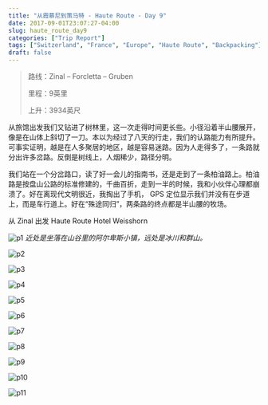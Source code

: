 ```yaml
---
title: "从霞慕尼到策马特 - Haute Route - Day 9"
date: 2017-09-01T23:07:27-04:00
slug: haute_route_day9
categories: ["Trip Report"]
tags: ["Switzerland", "France", "Europe", "Haute Route", "Backpacking"]
draft: false
---
```


>路线：Zinal – Forcletta – Gruben
>
>里程：9英里
>
>上升：3934英尺
>

从旅馆出发我们又钻进了树林里，这一次走得时间更长些。小径沿着半山腰展开，像是在山体上斜切了一刀。本以为经过了八天的行走，我们的认路能力有所提升。可事实证明，越是在人多聚居的地区，越是容易迷路。因为人走得多了，一条路就分出许多岔路。反倒是树线上，人烟稀少，路径分明。

我们站在一个分岔路口，读了好一会儿的指南书，还是走到了一条柏油路上。柏油路是按盘山公路的标准修建的，千曲百折，走到一半的时候，我和小伙伴心理都崩溃了。好在离现代文明很近，我掏出了手机， GPS 定位显示我们并没有在步道上，而是车行道上。好在“殊途同归”，两条路的终点都是半山腰的牧场。

从 Zinal 出发 Haute Route 
Hotel Weisshorn

![p1]
*近处是坐落在山谷里的阿尔卑斯小镇，远处是冰川和群山。*

![p2]

![p3]

![p4]

![p5]

![p6]

![p7]

![p8]

![p9]

![p10]

![p11]

[p1]: https://lh3.googleusercontent.com/TypDQCnwvZGBF84QwOeLJet3R5oVz1c8EeMwFP_Pbwsbnt7wd6VK5g8MJEh8fTFObBCC7rM_8l5JxkQ-Nqmh0w9pY1rA-nVuQ5CELMgG7p8KCzFKQ_JLX3QviWIbVBHQUTRYoY74igqI2M8ULmpeuFoPhYlnFvz1Oc53U73teLdznkuK_u4n5x_B2SIWNZpObTxJmieelC5BESdGFoHFjbjT8LPHdgkfxOUrRyKfU8YHhIrC4GYvqBSeJpL2WozqSXactLBzthdut8-lDjSApJSv1q4Gum2wWw5goTSkcrbWIXrtRL3wKCAH58PNstqhRMcBiu57b5HJtM_LlggiD_0c9zxdMgbKRatrf43hu61nsdMGrL80rgjLP1DSG05GfuNaVzRKe71vEO16SsS7ZkP90DnC4vpkvETPp3ORT9D950j-W7KMBx05OD_zRtE4JbV5oa8qcYVBRgCAOsa4d4sJlYWDmMdoOv0QhD3gfccPbpkF-BvbFOIf3mg7ww_B2bmvASqwx6W2ZofFvvvzJAC70emuVSdLDF5Ttl030MvzgazGdKwU-CNb1KW_XHG_g1keyLrkfbd4iGZhZtusznTiA_YSmryDiiaMOx2kPnZeD3qTjlgHhzAtdejIEqaL_KBFN7xt4tAz2bvQ_g-WkxFe-_uTPiY=w2400-no-tmp.jpg

[p2]: https://lh3.googleusercontent.com/4GamvP1mLP1Qp9-5yDzs_PmgbcF_er1TMjdfYo-zay09AaszXCzab_fnqhZ8v8H4FFHT44hRXEKDvTq9-g4TIkKbaskV-jSoAPm_6EtbGF3I1N3alXmvjL1eDRdU4DGNUt86HzQHekO0qMqsffrPs2PmoQRpTF8LEriUQ6g54GRJ-0tEhRhPkX8NxRB9r6rhVL6wWVd4v5-HzRHM31_xcpe8eEL7iNTB4edZMuGTIK_GPjh1pNYhbf4XBy18aXkRvqoboljccI9E-sTzPducdgKmEMFrPQlQW2kfGQ88huwXRzf-dTH5497tGL_lpi5iPaI-HPfmTKepSXVrzYqpAchAGMqjQuFhxcWdgrUMdB7ZQ7-XSZEeYnQ26296XpIJlDxMXeP7aP2jqV2aNXiJ6Qq_vwJDSLE_3cAueM1f9oAjtN-L9t85ANKX0JFkO_ITwcVavMTgAkWlIW5fmWs9rtj8e9Cf14_rarPh9Rvn-LYpx-cUqIgEfAOEaVOBEJVSqOs44bSj3IKlR1qF3B5AJ_0UCqxOiuibxnIR_Mqvl12TkXMg9rsYrXzFSDHiKplUV9MegoVUEwKwm-4yKGjPG_7bwKl9ekxlvEitnG7xgnF0-Aly1LD4n6U8Yd2DnHbdn2A_lY5Epv8ZYIX-EX-ox_OTp2lyJ1U=w400-no-tmp.jpg

[p3]: https://lh3.googleusercontent.com/euZP7AoY_3cjt3xZMqAbQfFAjfw3qkKBmKpV0QfbZhGK2WbxQ1ju1PodsxHJQbMwhLsb-b_hdq33Rukx_x41TQ3ntwcBMMLA6vRNhApyOVDdIJxqTNqqspn4wRs3G3O-Iz1FWRUzjBnLGHR69auYLy-uKdo56kn4NekVdybjBge1AIqSTokXA1vtHMAYxeKOVVCsQAtvp6dZHDgISE1UzMMqbxa8kbxljIN0dT7R44rJFgfEGPoKDKc2ndRJdyG6hU6wnucbHtIg7EnHcHLeeUa8cG-x-Z5ljoaNBrqP7rSdciGUBi5XH_i7hSu5IvE6CKYFFSJbnmepisnsiCHwZzyHF2a68VS9ZnUAYZ7hu1x5cQ4YSKJmFUAHFGoRkZUkOo0u8nZL5GmZKl52VhAeYhxmtk0qhbkQBx_PGsWuJk5uGvmVXAOLBJ8flnCgUh28NvdpOfNcBA0l-a9bAWkL9slO1n0Sw30w8o179_ZUVzQTtMglbE60uhNelkvkaEZURzOuNRyN2wVyyztU58rReCLnCKARqjtSxmx3BdbO03bm3gEKm5qiH6hnZXzq-zIMQX5qOVwF-heidzzRsJMae8wNZnkXpNMvp5A9K98fATZqZkwrsy5PTtNTL8B-stlsnxJXG7yxbrpG8wfispDpeWrgfW1Phiw=w400-no-tmp.jpg

[p4]: https://lh3.googleusercontent.com/oqlFQFx7zmICzkdgmiIky60lkco3u2LOOiZJm-lZRqZXy91F7q2W146uR3iZZpaLIMtU2bDishal6GqrZ9lnXo6stehmsRu3_b9OTrCjbRzwr0HS2zzvYeqoYqDjopDU691qGu6n1NBVTypqkOXUX0JTJHJt_vQIy_M-yIMMTGYmZuWOk1XDjKG5UM1uOWfslVYAtoqCQNu8aOiX911sjYftpQ7XxCQn9Nqbjdzl74QwDtEhoHV1eIP2o9aKHEJA8w8s6apibblIsKG40J1HnAac4eGChDofmto8L3gj4eWY7RCW9McHS6ltdljmsB-D8C94e80tSa_2BPEpw7VaF8_e00bxRyOR6KI4ogA5Rt-OfR3NKrHB79Frx7bhV0n1x2P9-e8w9BchcMdQW2tNfSlJlsAE3pDM5XphLNwsVwR1ocsNyhN9KUN-MDdDimIb0qkKvGdw_CW7emZOGXb2dHXtNBZNu_5DLNrUCJv9Gw-iIOppHHDNhArXOrTXDP-vaKhDHTmv9ztApnRXJ-46dz7z2mIX7azlv7yC_w1hTlnymlOfhaxt5APLL5LtZyuPgMYWBjSFIVMSYCZXGLtfjJ1ZRpHUvYquE3fOvd57ZmbdVoYF4H5xnFeTzfdYTnfMlNzuyWIlQMlAHjzOockUK54gG5DnD8I=w400-no-tmp.jpg

[p5]: https://lh3.googleusercontent.com/CDDGFxQtekHiLAOsLZOFHWTt6EWnJ9CDNzp4Dmi7wlhqMK1jahlpFuLr7l63UFzD2bkk3W1WN-ykQ-LnxHjFak2O77s0tg7S42wF6fbijODeM7XnDnpYWgorjCntXLacCneSdKhSwGmXIRLdcXuHtpjRKaUg7kpVpYjwguMhXeIdv5-TtPEPzSjLuRtEcPJshdNld-uWWCKKd6Rk-cX6c3hoY2syMUsnQ8b9IgWJRHIAZhQwcoI--tY7CuLDMg4md7W9W1qe4DFrJ9neKnKIyWPTs0r5CxGfQUs5I4rrq__AiIySNWL77nQjCxqLskevdRB18WXpkcw_nWeWodcKr7skshTu8Dj5zbv5L32qReR6AVSRpglQC6V8KU0x45DFebN8HPL2y-x1_oB9PgsDs-vC1OiUAHPfPZew8zyOz37pofu2v7OALwMY0jqRimE6K0C6dna3OaqviUiRi4jwO-yKDVJOc_ogzBPWywh_XcCe6DemFnmz3VlChloposd1Ahbu4MKdgR2EIJxJrN8H8Wwx1PPhkEntkG1ky3MKTONynR51o6Jh4Wz2LEOCx8rRkg3xwuJ7-kmPq438DeW8Vweym6NNMfVdFHoehwU7GwDbWgd6qRsVAmXcUUQKMQnh-25NGX0P0dHmfoyLbHwIakgHiB-QHxM=w400-no-tmp.jpg

[p6]: https://lh3.googleusercontent.com/Le07Nww5yB2h7b10Xk92s-8O8YUGIxEAtggjoVlyF-i5M5ctV3QBz6P0o_eCrZYaWFS_sThNwkPFpQtdn-vkSFJTSBO5VHHa16zxj0EqCR47okhXXqJEvGmvOKf6Fox2kMovr91JjFfG7MzocmViUcgKd5LzBmta189zV5YeY_x5_XESyUs0_I1PH-D4AmGwx9Ex4Ut5On9HMWEq3azW-6TjdwhY_t2uQVj1i3x1SbUxzb6arHWauzu-QqeAuT2843_sRvssaghH3lPwdPZpbHCrFZQXvM85mdfu8PeWvc_RBKNWFipGIc3-wiPIfzxTuxu_NrR29HM9f-hQtj_UUl5kQ1JRDovyCbKCZWeyGlxB6WjYdYrHrQrVcEUx3TJrPXeeMqozgAVIB1bYKzbMYVVH7p9_F44GN-9JZAJ1y2N8pIsy3kh9Esy2_3OYpPzH1BZdn7FwnGIz2CvUE7GUjwiv3p2ne87m90YM83LKsyeedwFctAR5GZcRTWy1_0bTom0a8zQcwgsCf4A33NhUq2SzOEa4m92leBkRuBQ9nZ5CVCUZ-D5gYfOTWO3UoqW_yKAC2SkOhZDQjY1OsXP7VbCzYeOAjY9fy-GDV2RNYB48_0hZlOIa7v6wS5jZlQu93m_mgM6oaSl-EktDPAmZUkwSaqXOHKI=w400-no-tmp.jpg

[p7]: https://lh3.googleusercontent.com/QlsQZzA2bnvLPICr8dBDzg1UqsDGzlQvARVgD5lAm7fVsvYAkEndGj2JQpkyCLxfVIZK1jUW6osvWxJjY82NV2884aN-eTUjkytz2LYtjFtA3iqLNaRX87E7gbTegaymkmLsgIbcd3sayrm8VdPeW1SyGLqATjYGj4RziPjrP9655YbrzZPnxdhT1OOjh-I2_4L8RJfCSZsuSP6vg4LPswFMq-H5d012Gnb_rzl7mjReiICEs-YzRRIGIp88Xhb8yBVJmoTNT3Q4kvF38kGfApLfSKk8tyEjOLDQSClVbEAiaqZoEJijKkMryATDpueQwmJHj2kCtDX7tgaE9_K57M23H5yLOqvYRxJdSSRXTHpDEs9RXQF04Pj-f-Jye4ZAGUw5PgTRSqqmgMqQw6ef0I_AbXXci6nlZ4cXDj_hGFN8jAS_m42Oy5393daqrXlWQVXoxnQTmBimnayN9kE5G714WVrjlOmBagEF5VSANXfi-58BOaPRYMwSK75Gxlxcbfoox6zwIScAQGca3CMr-QccoQfwpKUeurHOBtFmubmShceqZc1ImXOCkNS20GGywg7g8j1tv9PUwQuKu61e0sf4BTNQdLYGIUvaf6zUic3BXpgzyXmnAQJYyOxR3jIFsoNmAHoMispjN4n-nWmfgD0Vr9J3lD8=w2400-no-tmp.jpg

[p8]: https://lh3.googleusercontent.com/2xGekGM3DoRiLZDYpcXzxusMWDltmkwKdbIQXZaxgLkGGlth9EWrdVuIvIF50phJHmLsbxEnquUho3JaNuySckBZFpb6IpNmyU5dO8TH22Gge2tXZy87_QcIs_ffpVptjB0TdagK0XohNVF7-rl5sAtIKXNBi9cGXMAJTIQcQCaloYm1CdcMIEpiDX2RbTgQhgYxOrIBxCGVdvnLTgPuIQCC9CAnbeex4BG4l7pZrPhhh0-GRK6pkAiOsoXPgKDWlNH3St24qToosWcm5PSyIMJTEQ_AivQwKfR3QJp9Zd8FCLtbYMO1w7w0YrnRe7bTc6fnIWIgwHoKbDa4V1bGvgFF4f3VVoLCE3eWwKmyQJaEIh7obEW3MH6fhrSplcuzqYI8guC6pOUAqQGJg-hUUiW02DDL0VG1QMv5F0TUvKRec1rqEZ0eAnlHCvfxkIkqghOsfaZEaIZHFVqTJI9JCDLRLJul0pTLjvkA5rZPVyQxCUahe9o-aRSW0JSKM9_Q6mpC8lDrnH8__ck_BPhzhM1nXb537U6y-y19eR_g3ex6KPQu81jZcZwsxBe9sZiVvzn0MNK041gWXUMwsZkuqdLeME2fD18rEzFX1_n-0Q5LEgw6ED_gytSeLtu_lgVphXOkmRT6ZmOQTmfAUc9sgL2NolK_e8U=w2400-no-tmp.jpg

[p9]: https://lh3.googleusercontent.com/_0LSFGLhJ2dVUtdO7DBOlYeH0iw-L3fAxSrPXssUmYdf15ivj-HGXRqVxnHd1VXFrPkU8ASc7LGoKFNSeeapg1IufE_Ddd2b2d-oMX4B8BLXUpV-rsk-DOzwOU_-1heGou3b5CtmMw0r4aPF5h3HFu-58_Y8Az99pNKSjJq3oUcNlwAsXuWpZcnM_64a7XsQbKNNmhZOgc8KlXTSCPFQHYLotyzxD_BuBRWInPsJ2YeuObIcVXe3f2fkNwFfjaseApdkBeXkVeC5WWas2AV-j1EvwQllvndc_oj-7RFxvnjyi_JOBvEN2eNPVLUFmCwCCtWq31IQRVrL1G5k0kU_1BMqNIRfeXilU2fCWn202_7Nz-l3mQw4F_Xrg0D3MYuCLRuyQKhM3_C66QzFNOOmbYMsOwhXPM-hixB_ICjRxDioUEv8KBt7V9dDCgq2kLUT1HnnQpWNNTFwpP0rmajD_pP-3P7zPQ2JSkvkoAW6ntCp8q-nhY8dkHyHzzrnLXAgeL94yv0915-eyVrXO7mLjNwAMZg0bNTXbFwT789upLcPPBBW8v3VxzAyjFNmzkB5Q0zcPEbO8xWE-n4Gvzl8xps4rd566tQsJhb-TFXBAFTmUc2AdpM3d1uz-HT7xoX_eKh_GV8nWVX5HB9Ekw8OKnY1V2xwbcc=w2400-no-tmp.jpg

[p10]: https://lh3.googleusercontent.com/FJaJlsFPVNWV-jNa5Z3pvRyY9caGE1Bi0Il5_RErKDXNlL8-ZagaGeYfXA_QYs57ufVar90OwxxV1446fmnb3_xKI1WXg2R0othLrZpU6qUJIwcRYOIgJ9jjgRWpL7seWtKXpF2aiTHHIrgAsFbVTmJ5bBXGJAJKDAaEYNzlAzgdcDN-YgNG6_10hMsj1t4Mk1RRo1bPBtJ93-uKCpeE9VYsRlCSCviKb_46Z6RMGRlU4FBYEduKo3jE7kBOpkwYZUvnE1TBulJfgegpyeJXkGAI2vt-3tcGDZMO8scgE-fa-b6QL5Va9i0VyTcrOJVvqamw5ogcKW9ZnDLfWLi5kVdHD3LJi6luDyZPltQgLCPCGfkfv5W5GBg3ICzZ8GBoGhOLJJgpzjwmeTS2IfMOzSXmIxaauPZB59MuK105x_RW7nMKFeOP27MF_xxbBtTih3cRrfy7zi-Iwf3-Oz8Psnxcil8cWHM8tL88avU4kyV83gyQpfJM8RXPAQOQu-3nvMQIMZ4MaqajPoVugRgq_GFm5CE3XJSiIzcHeWoOzifukwE0NlK9AKUzLDZYYwP7xtqT8yMem4xoHXhkHMOYlQiTzJGfTOycWQiKXXFfBNL1RiA8crDEO17RbDgo9x4uDlT8DuqGVE6SPSnDvKpwh2GXqYHek_I=w2400-no-tmp.jpg

[p11]: https://lh3.googleusercontent.com/2QPwu43TwvJTh_NaSyXh_IHGVIBjckDvDtaMrIFnKYyzCFs4cDMwJQ9MFoP0c8DvYY48EyNDyAsjDoAKMi-bOnqoTpiBvgCdsK9Y2I5CPLuiaEvU-2OqBpcLPuPrsq49Tn-qc-WNI5wsOJrk-EpcwGIuu94fiLhrk28RD-VzS0LTYBpCe4zf5uQR8dZZjzd_JszBFRe56oVzdy_nHtWKfmigC538NZQV2DDOvxgiFxIOKQ28V70L2MJlAolX-KH5K-uOJ0sbNrMibgyrX5xnsOCRUQ2JW7yis-4DfHUYaiLHRSta7a_Xjis0E6YicB6atkfV3vFErlG3Vlk-6EHG6JDabkQEu5dtSQ5lXLWWXtqP4TJdQP-Pku93Apb580T8VT_b9MFSr2xnSgucTrmuzfB3_0KAf4MYVuehTK2KFzT-M3UZ_YcwrdfCfJGTcNWhw2QYLBYk2vRp-DnPLX5ioq98iRitKvfudnJ5C_lcKwYWY3X6TdDQipmvo1f6KP8_saKLpKxow2id4OzGl-hW_es3_Z0ghpyKZxApjrPKvdjnd6gV6_fKtmKgiXVTyv6SocdWt5bOaIGts4fAMqdLFQjxRNUc0YrdKy2GZ233fbVr6MlKjSJrk-65RchkukmUpoSXkJw0ULPyfS_rgWK2MaHpfEp0zbs=w2400-no-tmp.jpg



